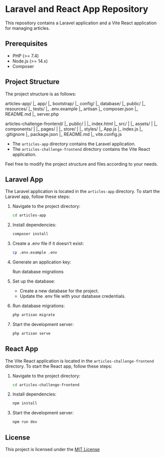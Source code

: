 # Laravel and React App Repository

This repository contains a Laravel application and a Vite React application for managing articles.

## Prerequisites

- PHP (>= 7.4)
- Node.js (>= 14.x)
- Composer

## Project Structure

The project structure is as follows:

articles-app/
|_ app/
|_ bootstrap/
|_ config/
|_ database/
|_ public/
|_ resources/
|_ tests/
|_ .env.example
|_ artisan
|_ composer.json
|_ README.md
|_ server.php

articles-challenge-frontend/
|_ public/
| |_ index.html
|_ src/
| |_ assets/
| |_ components/
| |_ pages/
| |_ store/
| |_ styles/
|_ App.js
|_ index.js
|_ .gitignore
|_ package.json
|_ README.md
|_ vite.config.js

- The `articles-app` directory contains the Laravel application.
- The `articles-challenge-frontend` directory contains the Vite React application.

Feel free to modify the project structure and files according to your needs.

## Laravel App

The Laravel application is located in the `articles-app` directory. To start the Laravel app, follow these steps:
1. Navigate to the project directory:

    ```bash
    cd articles-app

2. Install dependencies:

    ```bash
    composer install

3. Create a .env file if it doesn't exist:

    ```bash
    cp .env.example .env

4. Generate an application key:

   Run database migrations

5. Set up the database:

   - Create a new database for the project.
   - Update the .env file with your database credentials.

6. Run database migrations:

    ```bash
    php artisan migrate

7. Start the development server:

    ```bash
    php artisan serve


## React App
The Vite React application is located in the `articles-challenge-frontend` directory. To start the React app, follow these steps:

1. Navigate to the project directory:

    ```bash
    cd articles-challenge-frontend

2. Install dependencies:

    ```bash
    npm install

3. Start the development server:

    ```bash
    npm run dev

## License
This project is licensed under the [MIT License](LICENSE)
